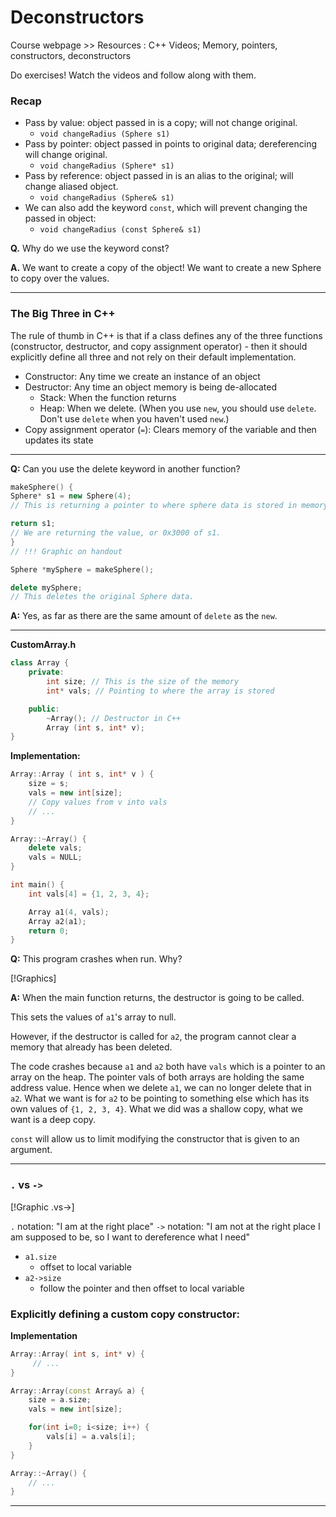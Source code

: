 # Deconstructors

Course webpage >> Resources : C++ Videos; Memory, pointers, constructors, deconstructors

Do exercises! Watch the videos and follow along with them.


### Recap

  * Pass by value: object passed in is a copy; will not change original.
    * `void changeRadius (Sphere s1)`
  * Pass by pointer: object passed in points to original data; dereferencing will change original.
    * `void changeRadius (Sphere* s1)`
  * Pass by reference: object passed in is an alias to the original; will change aliased object.
    * `void changeRadius (Sphere& s1)`
  * We can also add the keyword `const`, which will prevent changing the passed in object:
    * `void changeRadius (const Sphere& s1)`

**Q.** Why do we use the keyword const?

**A.** We want to create a copy of the object! We want to create a new Sphere to copy over the values.

------

### The Big Three in C++
The rule of thumb in C++ is that if a class defines any of the three functions (constructor, destructor, and copy assignment operator) - then it should explicitly define all three and not rely on their default implementation.

  * Constructor: Any time we create an instance of an object
  * Destructor: Any time an object memory is being de-allocated
    * Stack: When the function returns
    * Heap: When we delete. (When you use `new`, you should use `delete`. Don't use `delete` when you haven't used `new`.)
  * Copy assignment operator (`=`): Clears memory of the variable and then updates its state

------

**Q:** Can you use the delete keyword in another function?

```cpp
makeSphere() {
Sphere* s1 = new Sphere(4);
// This is returning a pointer to where sphere data is stored in memory.

return s1;
// We are returning the value, or 0x3000 of s1.
}
// !!! Graphic on handout
``` 

```cpp
Sphere *mySphere = makeSphere();

delete mySphere;
// This deletes the original Sphere data.
```

**A:** Yes, as far as there are the same amount of `delete` as the `new`.

------

**CustomArray.h**

```cpp
class Array {
	private:
		int size; // This is the size of the memory
		int* vals; // Pointing to where the array is stored

	public:
		~Array(); // Destructor in C++
		Array (int s, int* v);
}
```

**Implementation:**

```cpp
Array::Array ( int s, int* v ) {
	size = s;
	vals = new int[size];
	// Copy values from v into vals
	// ...
}

Array::~Array() {
	delete vals;
	vals = NULL;
}

int main() {
	int vals[4] = {1, 2, 3, 4};

	Array a1(4, vals);
	Array a2(a1);
	return 0;
}
```

**Q:** This program crashes when run. Why?

[!Graphics]

**A:** When the main function returns, the destructor is going to be called.

This sets the values of `a1`'s array to null.

However, if the destructor is called for `a2`, the program cannot clear a memory that already has been deleted.

The code crashes because `a1` and `a2` both have `vals` which is a pointer to an array on the heap. The pointer vals of both arrays are holding the same address value. Hence when we delete `a1`, we can no longer delete that in `a2`. What we want is for `a2` to be pointing to something else which has its own values of `{1, 2, 3, 4}`. What we did was a shallow copy, what we want is a deep copy.  

`const` will allow us to limit modifying the constructor that is given to an argument.

------

### `.` vs `->`

[!Graphic .vs->]

`.` notation: "I am at the right place"
`->` notation: "I am not at the right place I am supposed to be, so I want to dereference what I need"

  * `a1.size`
    * offset to local variable
  * `a2->size`
    * follow the pointer and then offset to local variable

### Explicitly defining a custom copy constructor:

**Implementation**

```cpp
Array::Array( int s, int* v) {
	 // ...
}

Array::Array(const Array& a) {
	size = a.size;
	vals = new int[size];

	for(int i=0; i<size; i++) {
		vals[i] = a.vals[i];
	}
}

Array::~Array() {
	// ...
}
```

------

